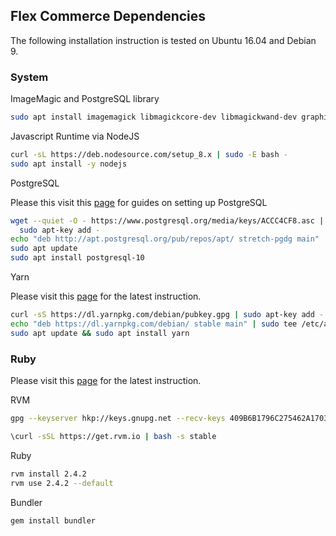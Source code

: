 ## Flex Commerce Dependencies 

The following installation instruction is tested on Ubuntu 16.04 and Debian 9.

### System
ImageMagic and PostgreSQL library
```bash
sudo apt install imagemagick libmagickcore-dev libmagickwand-dev graphicsmagick libpq-dev
```

Javascript Runtime via NodeJS
```bash
curl -sL https://deb.nodesource.com/setup_8.x | sudo -E bash -
sudo apt install -y nodejs
```

PostgreSQL

Please this visit this [page](https://www.postgresql.org/download/) for guides on setting up PostgreSQL

```bash
wget --quiet -O - https://www.postgresql.org/media/keys/ACCC4CF8.asc | \
  sudo apt-key add -
echo "deb http://apt.postgresql.org/pub/repos/apt/ stretch-pgdg main" | sudo tee /etc/apt/sources.list.d/pgdg.list
sudo apt update
sudo apt install postgresql-10 
```

Yarn

Please visit this [page](https://yarnpkg.com/en/docs/install) for the latest instruction.
```bash
curl -sS https://dl.yarnpkg.com/debian/pubkey.gpg | sudo apt-key add -
echo "deb https://dl.yarnpkg.com/debian/ stable main" | sudo tee /etc/apt/sources.list.d/yarn.list
sudo apt update && sudo apt install yarn
```

### Ruby
Please visit this [page](https://rvm.io/) for the latest instruction.

RVM
```bash
gpg --keyserver hkp://keys.gnupg.net --recv-keys 409B6B1796C275462A1703113804BB82D39DC0E3 7D2BAF1CF37B13E2069D6956105BD0E739499BDB

\curl -sSL https://get.rvm.io | bash -s stable
```

Ruby
```bash
rvm install 2.4.2
rvm use 2.4.2 --default
```

Bundler
```bash
gem install bundler
```